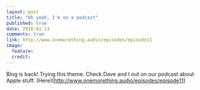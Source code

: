```yaml
---
layout: post
title: "Oh yeah, I'm on a podcast"
published: true
date: 2016-01-13
comments: true
link: http://www.onemorething.audio/episodes/episode11
image:
  feature: 
  credit: 
---
```


Blog is back! Trying this theme. Check Dave and I out on our podcast about Apple stuff. (Here)[http://www.onemorething.audio/episodes/episode11]